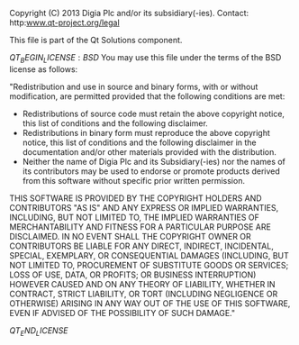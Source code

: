  Copyright (C) 2013 Digia Plc and/or its subsidiary(-ies).
 Contact: http:www.qt-project.org/legal

 This file is part of the Qt Solutions component.

 $QT_BEGIN_LICENSE:BSD$
 You may use this file under the terms of the BSD license as follows:

 "Redistribution and use in source and binary forms, with or without
 modification, are permitted provided that the following conditions are
 met:
   * Redistributions of source code must retain the above copyright
     notice, this list of conditions and the following disclaimer.
   * Redistributions in binary form must reproduce the above copyright
     notice, this list of conditions and the following disclaimer in
     the documentation and/or other materials provided with the
     distribution.
   * Neither the name of Digia Plc and its Subsidiary(-ies) nor the names
     of its contributors may be used to endorse or promote products derived
     from this software without specific prior written permission.


 THIS SOFTWARE IS PROVIDED BY THE COPYRIGHT HOLDERS AND CONTRIBUTORS
 "AS IS" AND ANY EXPRESS OR IMPLIED WARRANTIES, INCLUDING, BUT NOT
 LIMITED TO, THE IMPLIED WARRANTIES OF MERCHANTABILITY AND FITNESS FOR
 A PARTICULAR PURPOSE ARE DISCLAIMED. IN NO EVENT SHALL THE COPYRIGHT
 OWNER OR CONTRIBUTORS BE LIABLE FOR ANY DIRECT, INDIRECT, INCIDENTAL,
 SPECIAL, EXEMPLARY, OR CONSEQUENTIAL DAMAGES (INCLUDING, BUT NOT
 LIMITED TO, PROCUREMENT OF SUBSTITUTE GOODS OR SERVICES; LOSS OF USE,
 DATA, OR PROFITS; OR BUSINESS INTERRUPTION) HOWEVER CAUSED AND ON ANY
 THEORY OF LIABILITY, WHETHER IN CONTRACT, STRICT LIABILITY, OR TORT
 (INCLUDING NEGLIGENCE OR OTHERWISE) ARISING IN ANY WAY OUT OF THE USE
 OF THIS SOFTWARE, EVEN IF ADVISED OF THE POSSIBILITY OF SUCH DAMAGE."

 $QT_END_LICENSE$